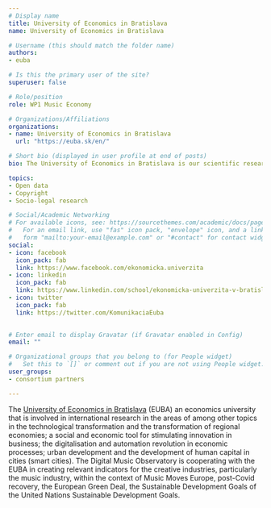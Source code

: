 ```yaml
---
# Display name
title: University of Economics in Bratislava
name: University of Economics in Bratislava

# Username (this should match the folder name)
authors:
- euba

# Is this the primary user of the site?
superuser: false

# Role/position
role: WP1 Music Economy

# Organizations/Affiliations
organizations:
- name: University of Economics in Bratislava
  url: "https://euba.sk/en/"  

# Short bio (displayed in user profile at end of posts)
bio: The University of Economics in Bratislava is our scientific research partner in the area of impact assessment and indicators.

topics:
- Open data
- Copyright
- Socio-legal research

# Social/Academic Networking
# For available icons, see: https://sourcethemes.com/academic/docs/page-builder/#icons
#   For an email link, use "fas" icon pack, "envelope" icon, and a link in the
#   form "mailto:your-email@example.com" or "#contact" for contact widget.
social:
- icon: facebook
  icon_pack: fab
  link: https://www.facebook.com/ekonomicka.univerzita
- icon: linkedin
  icon_pack: fab
  link: https://www.linkedin.com/school/ekonomicka-univerzita-v-bratislave/
- icon: twitter
  icon_pack: fab
  link: https://twitter.com/KomunikaciaEuba
  

# Enter email to display Gravatar (if Gravatar enabled in Config)
email: ""

# Organizational groups that you belong to (for People widget)
#   Set this to `[]` or comment out if you are not using People widget.
user_groups:
- consortium partners

---
```


The [University of Economics in Bratislava](https://euba.sk/en/) (EUBA) an economics university that is involved in international research in the areas of among other topics in the technological transformation and the transformation of regional economies; a social and economic tool for stimulating innovation in business; the digitalisation and automation revolution in economic processes; urban development and the development of human capital in cities (smart cities). The Digital Music Observatory is cooperating with the EUBA in creating relevant indicators for the creative industries, particularly the music industry, within the context of Music Moves Europe, post-Covid recovery, the European Green Deal, the Sustainable Development Goals of the United Nations Sustainable Development Goals.
